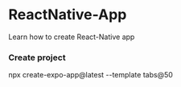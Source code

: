 # ReactNative-App

Learn how to create React-Native app



### Create project

npx create-expo-app@latest --template tabs@50